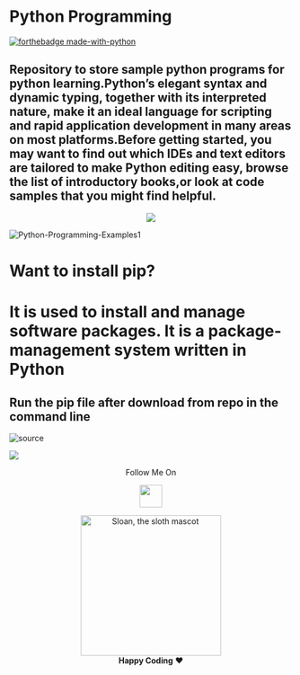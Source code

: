 # Python Programming


[![forthebadge made-with-python](http://ForTheBadge.com/images/badges/made-with-python.svg)](https://www.python.org/)

## Repository to store sample python programs for python learning.Python’s elegant syntax and dynamic typing, together with its interpreted nature, make it an ideal language for scripting and rapid application development in many areas on most platforms.Before getting started, you may want to find out which IDEs and text editors are tailored to make Python editing easy, browse the list of introductory books,or look at code samples that you might find helpful.
</p> 
<p align="center"><img src="https://img.shields.io/badge/Author-adityamangal-green.svg"> 
</p>

![Python-Programming-Examples1](https://user-images.githubusercontent.com/68494604/92634690-49a85f00-f2f2-11ea-9d41-04171c300c0b.png)


# Want to install pip? 
# It is used to install and manage software packages. It is a package-management system written in Python
## Run the pip file after download from repo in the command line


![source](https://user-images.githubusercontent.com/68494604/94645884-950ac780-030a-11eb-9c8f-40d9740fc6ad.gif)

<img src="https://github-readme-stats.vercel.app/api?username=adityamangal1&&show_icons=true&title_color=ffffff&icon_color=bb2acf&text_color=daf7dc&bg_color=ffba2c">


<p align="center">
  Follow Me On
</p>
<p align="center">
  <a href="https://www.instagram.com/adityamangal/">
    <img src="http://clipart-library.com/images_k/instagram-png-transparent/instagram-png-transparent-16.png" width="40" height="40">
    </a>
</p>


<p align="center">
  <img alt="Sloan, the sloth mascot" width="250px" src="https://thepracticaldev.s3.amazonaws.com/uploads/user/profile_image/31047/af153cd6-9994-4a68-83f4-8ddf3e13f0bf.jpg">
  <br>
  <strong>Happy Coding</strong> ❤️
</p>
